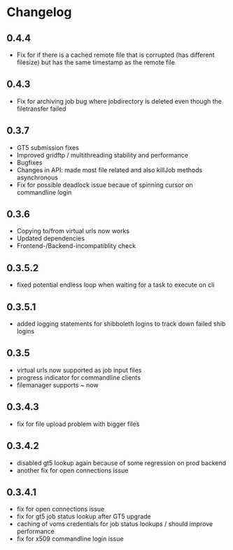 Changelog
=========

0.4.4
-----

* Fix for if there is a cached remote file that is corrupted (has different filesize) but has the same timestamp as the remote file

0.4.3
-----

* Fix for archiving job bug where jobdirectory is deleted even though the filetransfer failed

0.3.7
-----

* GT5 submission fixes
* Improved gridftp / multithreading stability and performance
* Bugfixes
* Changes in API: made most file related and also killJob methods asynchronous
* Fix for possible deadlock issue becaue of spinning cursor on commandline login

0.3.6
-----

* Copying to/from virtual urls now works
* Updated dependencies
* Frontend-/Backend-incompatiblity check

0.3.5.2
-------

* fixed potential endless loop when waiting for a task to execute on cli

0.3.5.1
-------

* added logging statements for shibboleth logins to track down failed shib logins

0.3.5
-----

* virtual urls now supported as job input files
* progress indicator for commandline clients
* filemanager supports ~ now

0.3.4.3
-------

* fix for file upload problem with bigger files

0.3.4.2
-------

* disabled gt5 lookup again because of some regression on prod backend
* another fix for open connections issue

0.3.4.1
-------

* fix for open connections issue
* fix for gt5 job status lookup after GT5 upgrade
* caching of voms credentials for job status lookups / should improve performance
* fix for x509 commandline login issue
